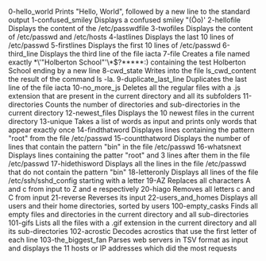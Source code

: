 0-hello_world	Prints "Hello, World", followed by a new line to the standard output
1-confused_smiley	Displays a confused smiley "(Ôo)'
2-hellofile	Displays the content of the /etc/passwdfile
3-twofiles	Displays the content of /etc/passwd and /etc/hosts
4-lastlines	Displays the last 10 lines of /etc/passwd
5-firstlines	Displays the first 10 lines of /etc/passwd
6-third_line	Displays the third line of the file iacta
7-file	Creates a file named exactly \*\\'"Holberton School"\'\\*$\?\*\*\*\*\*:) containing the test Holberton School ending by a new line
8-cwd_state	Writes into the file ls_cwd_content the result of the command ls -la.
9-duplicate_last_line	Duplicates the last line of the file iacta
10-no_more_js	Deletes all the regular files with a .js extension that are present in the current directory and all its subfolders
11-directories	Counts the number of directories and sub-directories in the current directory
12-newest_files	Displays the 10 newest files in the current directory
13-unique	Takes a list of words as input and prints only words that appear exactly once
14-findthatword	Displayes lines containing the pattern "root" from the file /etc/passwd
15-countthatword	Displays the number of lines that contain the pattern "bin" in the file /etc/passwd
16-whatsnext	Displays lines containing the patter "root" and 3 lines after them in the file /etc/passwd
17-hidethisword	Displays all the lines in the file /etc/passwd that do not contain the pattern "bin"
18-letteronly	Displays all lines of the file /etc/ssh/sshd_config starting with a letter
19-AZ	Replaces all characters A and c from input to Z and e respectively
20-hiago	Removes all letters c and C from input
21-reverse	Reverses its input
22-users_and_homes	Displays all users and their home directories, sorted by users
100-empty_casks	Finds all empty files and directories in the current directory and all sub-directories
101-gifs	Lists all the files with a .gif extension in the current directory and all its sub-directories
102-acrostic	Decodes acrostics that use the first letter of each line
103-the_biggest_fan	Parses web servers in TSV format as input and displays the 11 hosts or IP addresses which did the most requests
